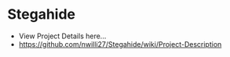 # Stegahide
- View Project Details here...
- https://github.com/nwilli27/Stegahide/wiki/Project-Description
